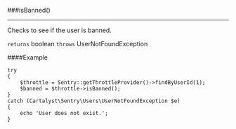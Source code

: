 <a id="isBanned"></a>
###isBanned()

----------

Checks to see if the user is banned.

`returns` boolean
`throws`  UserNotFoundException

####Example

	try
	{
		$throttle = Sentry::getThrottleProvider()->findByUserId(1);
		$banned = $throttle->isBanned();
	}
	catch (Cartalyst\Sentry\Users\UserNotFoundException $e)
	{
		echo 'User does not exist.';
	}
